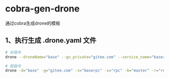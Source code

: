 # cobra-gen-drone
通过cobra生成drone的模板


## 1、执行生成 .drone.yaml 文件

```bash
# 长指令
drone --droneName="base" --go_private="gitee.com" --service_name="baserpc" --service_type="rpc" --gitBranch="master" --registry="registry.cn-beijing.aliyuncs.com" --repo="registry.cn-beijing.aliyuncs.com/ctra_test/xxx-rpc" --tag="latest"

# 短指令
drone -d="base" -g="gitee.com" -s="baserpc" -x="rpc" -b="master" -r="registry.cn-beijing.aliyuncs.com" -o="registry.cn-beijing.aliyuncs.com/ctra_test/xxx-rpc" -t="latest"
```
